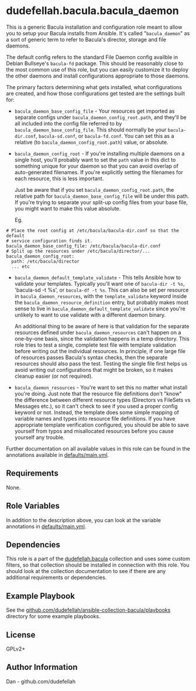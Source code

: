 dudefellah.bacula.bacula_daemon
=========

This is a generic Bacula installation and configuration role meant to allow you
to setup your Bacula installs from Ansible. It's called "`bacula_daemon`" as a
sort of generic term to refer to Bacula's director, storage and file daemons.

The default config refers to the standard File Daemon config availble in Debian
Bullseye's `bacula-fd` package. This should be reasonably close to the most
common use of this role, but you can easily customize it to deploy the other
daemons and install configurations appropriate to those daemons.

The primary factors determining what gets installed, what configurations are
created, and how those configurations get tested are the settings built for:

* `bacula_daemon_base_config_file` - Your resources get imported as separate
  configs under `bacula_daemon_config_root.path`, and they'll be all included
  into the config file referred to by `bacula_daemon_base_config_file`.
  This should normally be your `bacula-dir.conf`, `bacula-sd.conf`, or
  `bacula-fd.conf`. You can set this as a relative (to
  `bacula_daemon_config_root.path`) value, or absolute.

* `bacula_daemon_config_root` - If you're installing multiple daemons on a
   single host, you'll probably want to set the `path` value in this dict to
   something unique for your daemon so that you can avoid overlap of
   auto-generated filenames. If you're explicitly setting the filenames for
   each resource, this is less important.

   Just be aware that if you set `bacula_daemon_config_root.path`, the relative
   path for `bacula_daemon_base_config_file` will be under this path. If you're
   trying to separate your split-up config files from your base file, you might
   want to make this value absolute.

   Eg.

```
# Place the root config at /etc/bacula/bacula-dir.conf so that the default
# service configuration finds it.
bacula_daemon_base_config_file: /etc/bacula/bacula-dir.conf
# Split up the resources under /etc/bacula/director/...
bacula_daemon_config_root:
  path: /etc/bacula/director
  ... etc
```

* `bacula_daemon_default_template_validate` - This tells Ansible how to validate
  your templates. Typically you'll want one of `bacula-dir -t %s`,
  'bacula-sd -t %s', or `bacula-df -t %s`. This can also be set per resource in
  `bacula_daemon_resources`, with the `template_validate` keyword inside the
  `bacula_daemon_resource_definition` entry, but probably makes most sense to
  live in `bacula_daemon_default_template_validate` since you're unlikely to
  want to use validate with a different daemon binary.

  An additional thing to be aware of here is that validation for the separate
  resources defined under `bacula_daemon_resources` can't happen on a one-by-one
  basis, since the validation happens in a temp directory. This role tries to
  test a single, complete test file with template validation before writing out
  the individual resources. In principle, if one large file of resources passes
  Bacula's syntax checks, then the separate resources should also pass the test.
  Testing the single file first helps us avoid writing out configurations that
  might be broken, so it makes cleanup easier (or not required).

* `bacula_daemon_resources` - You're want to set this no matter what install
  you're doing. Just note that the resource file definitions don't "know" the
  difference between different resource types (Directors vs FileSets vs Messages
  etc.), so it can't check to see if you used a proper config keyword or not.
  Instead, the template does some simple mapping of variable names and types
  into resource file definitions. If you have appropriate template verification
  configured, you should be able to save yourself from typos and misallocated
  resources before you cause yourself any trouble.

Further documentation on all available values in this role can be found in the
annotations available in [defaults/main.yml](defaults/main.yml).

Requirements
------------

None.

Role Variables
--------------

In addition to the description above, you can look at the variable annotations
in [defaults/main.yml](defaults/main.yml).

Dependencies
------------

This role is a part of the [dudefellah.bacula](github.com/dudefellah/ansible-collection-bacula)
collection and uses some custom filters, so that collection should be installed
in connection with this role. You should look at the collection documentation
to see if there are any additional requirements or dependencies.

Example Playbook
----------------

See the [github.com/dudefellah/ansible-collection-bacula/playbooks](github.com/dudefellah/ansible-collection-bacula/playbooks)
directory for some example playbooks.

License
-------

GPLv2+

Author Information
------------------

Dan - github.com/dudefellah
